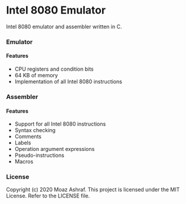 # Intel 8080 Emulator
Intel 8080 emulator and assembler written in C.


### Emulator

#### Features

- CPU registers and condition bits
- 64 KB of memory
- Implementation of all Intel 8080 instructions


### Assembler

#### Features

- Support for all Intel 8080 instructions
- Syntax checking
- Comments
- Labels
- Operation argument expressions
- Pseudo-instructions
- Macros

### License
Copyright (c) 2020 Moaz Ashraf. This project is licensed under the MIT License. Refer to the LICENSE file.
